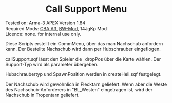 <h1 align="center">
  Call Support Menu
</h1>

<p font-size="smaller">
    Tested on: Arma-3 APEX Version 1.84<br/>
    Required Mods: <a href="https://github.com/CBATeam/CBA_A3/releases">CBA A3</a>, <a href="http:/bwmod.de/">BW-Mod</a>, 14JgKp Mod<br/>
    Licence: none. for internal use only.<br/>
</p>




<p>
  Diese Scripts erstellt ein CommMenu, über das man Nachschub anfordern kann. Der Bestellte Nachschub wird dann per Hubschrauber eingeflogen.
</p>

callSupport.sqf lässt den Spieler die _dropPos über die Karte wählen. Der Support-Typ wird als parameter übergeben.

Hubschraubertyp und SpawnPosition werden in createHeli.sqf festgelegt.

Der Nachschub wird gewöhnlich in Flecktarn geliefert. Wenn aber die Weste des Nachschub-Anforderers in "BL_Westen" eingetragen ist, wird der Nachschub in Tropentarn geliefert.

